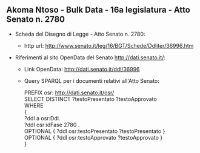 ## Akoma Ntoso - Bulk Data - 16a legislatura - Atto Senato n. 2780 ##

* Scheda del Disegno di Legge - Atto Senato n. 2780:
	* http url: http://www.senato.it/leg/16/BGT/Schede/Ddliter/36996.htm

* Riferimenti al sito OpenData del Senato http://dati.senato.it/:
	* Link OpenData: http://dati.senato.it/ddl/36996
	* Query SPARQL per i documenti relativi all'Atto Senato:

        PREFIX osr: <http://dati.senato.it/osr/>  
		SELECT DISTINCT ?testoPresentato ?testoApprovato  
		WHERE  
		{  
		    ?ddl a osr:Ddl.  
		    ?ddl osr:idFase 2780 .  
		    OPTIONAL { ?ddl osr:testoPresentato ?testoPresentato }  
		    OPTIONAL { ?ddl osr:testoApprovato ?testoApprovato }  
		}
		